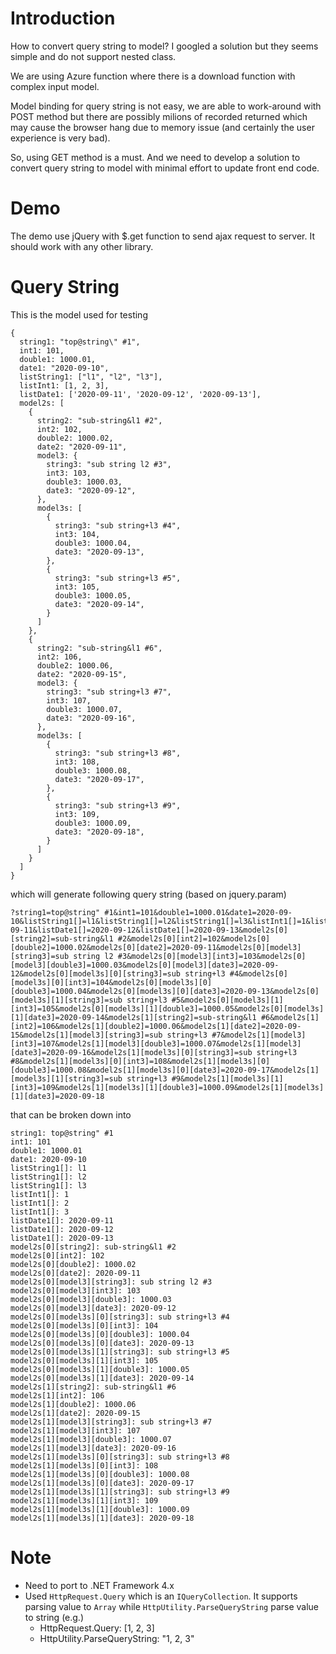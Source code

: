 # Introduction

How to convert query string to model? I googled a solution but 
they seems simple and do not support nested class.

We are using Azure function where there is a download function
with complex input model.

Model binding for query string is not easy, 
we are able to work-around with POST method but there are 
possibly milions of recorded returned which may cause the browser 
hang due to memory issue (and certainly the user experience is very bad).

So, using GET method is a must. And we need to develop a solution
to convert query string to model with minimal effort to update front end code.

# Demo
The demo use jQuery with $.get function to send ajax request to server.
It should work with any other library.

# Query String

This is the model used for testing
```
{
  string1: "top@string\" #1",
  int1: 101,
  double1: 1000.01,
  date1: "2020-09-10",
  listString1: ["l1", "l2", "l3"],
  listInt1: [1, 2, 3],
  listDate1: ['2020-09-11', '2020-09-12', '2020-09-13'],
  model2s: [
    {
      string2: "sub-string&l1 #2",
      int2: 102,
      double2: 1000.02,
      date2: "2020-09-11",
      model3: {
        string3: "sub string l2 #3",
        int3: 103,
        double3: 1000.03,
        date3: "2020-09-12",
      },
      model3s: [
        {
          string3: "sub string+l3 #4",
          int3: 104,
          double3: 1000.04,
          date3: "2020-09-13",
        },
        {
          string3: "sub string+l3 #5",
          int3: 105,
          double3: 1000.05,
          date3: "2020-09-14",
        }
      ]
    },
    {
      string2: "sub-string&l1 #6",
      int2: 106,
      double2: 1000.06,
      date2: "2020-09-15",
      model3: {
        string3: "sub string+l3 #7",
        int3: 107,
        double3: 1000.07,
        date3: "2020-09-16",
      },
      model3s: [
        {
          string3: "sub string+l3 #8",
          int3: 108,
          double3: 1000.08,
          date3: "2020-09-17",
        },
        {
          string3: "sub string+l3 #9",
          int3: 109,
          double3: 1000.09,
          date3: "2020-09-18",
        }
      ]
    }
  ]
}
```

which will generate following query string (based on jquery.param)
```
?string1=top@string" #1&int1=101&double1=1000.01&date1=2020-09-10&listString1[]=l1&listString1[]=l2&listString1[]=l3&listInt1[]=1&listInt1[]=2&listInt1[]=3&listDate1[]=2020-09-11&listDate1[]=2020-09-12&listDate1[]=2020-09-13&model2s[0][string2]=sub-string&l1 #2&model2s[0][int2]=102&model2s[0][double2]=1000.02&model2s[0][date2]=2020-09-11&model2s[0][model3][string3]=sub string l2 #3&model2s[0][model3][int3]=103&model2s[0][model3][double3]=1000.03&model2s[0][model3][date3]=2020-09-12&model2s[0][model3s][0][string3]=sub string+l3 #4&model2s[0][model3s][0][int3]=104&model2s[0][model3s][0][double3]=1000.04&model2s[0][model3s][0][date3]=2020-09-13&model2s[0][model3s][1][string3]=sub string+l3 #5&model2s[0][model3s][1][int3]=105&model2s[0][model3s][1][double3]=1000.05&model2s[0][model3s][1][date3]=2020-09-14&model2s[1][string2]=sub-string&l1 #6&model2s[1][int2]=106&model2s[1][double2]=1000.06&model2s[1][date2]=2020-09-15&model2s[1][model3][string3]=sub string+l3 #7&model2s[1][model3][int3]=107&model2s[1][model3][double3]=1000.07&model2s[1][model3][date3]=2020-09-16&model2s[1][model3s][0][string3]=sub string+l3 #8&model2s[1][model3s][0][int3]=108&model2s[1][model3s][0][double3]=1000.08&model2s[1][model3s][0][date3]=2020-09-17&model2s[1][model3s][1][string3]=sub string+l3 #9&model2s[1][model3s][1][int3]=109&model2s[1][model3s][1][double3]=1000.09&model2s[1][model3s][1][date3]=2020-09-18
```

that can be broken down into

```
string1: top@string" #1
int1: 101
double1: 1000.01
date1: 2020-09-10
listString1[]: l1
listString1[]: l2
listString1[]: l3
listInt1[]: 1
listInt1[]: 2
listInt1[]: 3
listDate1[]: 2020-09-11
listDate1[]: 2020-09-12
listDate1[]: 2020-09-13
model2s[0][string2]: sub-string&l1 #2
model2s[0][int2]: 102
model2s[0][double2]: 1000.02
model2s[0][date2]: 2020-09-11
model2s[0][model3][string3]: sub string l2 #3
model2s[0][model3][int3]: 103
model2s[0][model3][double3]: 1000.03
model2s[0][model3][date3]: 2020-09-12
model2s[0][model3s][0][string3]: sub string+l3 #4
model2s[0][model3s][0][int3]: 104
model2s[0][model3s][0][double3]: 1000.04
model2s[0][model3s][0][date3]: 2020-09-13
model2s[0][model3s][1][string3]: sub string+l3 #5
model2s[0][model3s][1][int3]: 105
model2s[0][model3s][1][double3]: 1000.05
model2s[0][model3s][1][date3]: 2020-09-14
model2s[1][string2]: sub-string&l1 #6
model2s[1][int2]: 106
model2s[1][double2]: 1000.06
model2s[1][date2]: 2020-09-15
model2s[1][model3][string3]: sub string+l3 #7
model2s[1][model3][int3]: 107
model2s[1][model3][double3]: 1000.07
model2s[1][model3][date3]: 2020-09-16
model2s[1][model3s][0][string3]: sub string+l3 #8
model2s[1][model3s][0][int3]: 108
model2s[1][model3s][0][double3]: 1000.08
model2s[1][model3s][0][date3]: 2020-09-17
model2s[1][model3s][1][string3]: sub string+l3 #9
model2s[1][model3s][1][int3]: 109
model2s[1][model3s][1][double3]: 1000.09
model2s[1][model3s][1][date3]: 2020-09-18
```

# Note
- Need to port to .NET Framework 4.x
- Used `HttpRequest.Query` which is an `IQueryCollection`.
It supports parsing value to `Array` while `HttpUtility.ParseQueryString`
parse value to string (e.g.)
  - HttpRequest.Query: [1, 2, 3]
  - HttpUtility.ParseQueryString: "1, 2, 3"